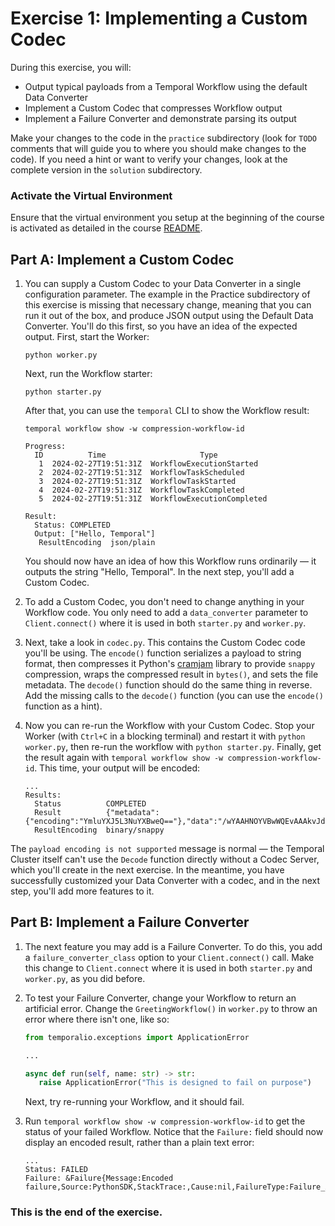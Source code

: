 # Exercise 1: Implementing a Custom Codec

During this exercise, you will: 

* Output typical payloads from a Temporal Workflow using the default Data Converter
* Implement a Custom Codec that compresses Workflow output
* Implement a Failure Converter and demonstrate parsing its output

Make your changes to the code in the `practice` subdirectory (look for 
`TODO` comments that will guide you to where you should make changes to 
the code). If you need a hint or want to verify your changes, look at 
the complete version in the `solution` subdirectory.

### Activate the Virtual Environment
Ensure that the virtual environment you setup at the beginning of the
course is activated as detailed in the course [README](../../README.md#setup-your-python-virtual-environment).


## Part A: Implement a Custom Codec

1. You can supply a Custom Codec to your Data Converter in a single
   configuration parameter. The example in the Practice subdirectory of this
   exercise is missing that necessary change, meaning that you can run it out of
   the box, and produce JSON output using the Default Data Converter. You'll do
   this first, so you have an idea of the expected output. First, start the
   Worker:

   ```shell
   python worker.py
   ```

   Next, run the Workflow starter:

   ```shell
   python starter.py
   ```

   After that, you can use the `temporal` CLI to show the Workflow result:

   ```shell
   temporal workflow show -w compression-workflow-id
   ```

   ```
   Progress:
     ID          Time                     Type
      1  2024-02-27T19:51:31Z  WorkflowExecutionStarted
      2  2024-02-27T19:51:31Z  WorkflowTaskScheduled
      3  2024-02-27T19:51:31Z  WorkflowTaskStarted
      4  2024-02-27T19:51:31Z  WorkflowTaskCompleted
      5  2024-02-27T19:51:31Z  WorkflowExecutionCompleted

   Result:
     Status: COMPLETED
     Output: ["Hello, Temporal"]
      ResultEncoding  json/plain
   ```

   You should now have an idea of how this Workflow runs ordinarily — it outputs
   the string "Hello, Temporal". In the next step, you'll add a Custom
   Codec.
2. To add a Custom Codec, you don't need to change anything in your Workflow
   code. You only need to add a `data_converter` parameter to `Client.connect()`
   where it is used in both `starter.py` and `worker.py`.
3. Next, take a look in `codec.py`. This contains the Custom Codec code you'll
   be using. The `encode()` function serializes a payload to string format, then
   compresses it Python's
   [cramjam](https://github.com/milesgranger/cramjam/tree/master/cramjam-python)
   library to provide `snappy` compression, wraps the compressed result in
   `bytes()`, and sets the file metadata. The `decode()` function should do the
   same thing in reverse. Add the missing calls to the `decode()` function (you
   can use the `encode()` function as a hint).
4. Now you can re-run the Workflow with your Custom Codec. Stop your Worker
   (with `Ctrl+C` in a blocking terminal) and restart it with `python
   worker.py`, then re-run the workflow with `python starter.py`. Finally,
   get the result again with `temporal workflow show -w compression-workflow-id`.
   This time, your output will be encoded:

   ```
   ...
   Results:
     Status          COMPLETED
     Result          {"metadata":{"encoding":"YmluYXJ5L3NuYXBweQ=="},"data":"/wYAAHNOYVBwWQEvAAAkvJdNChYKCGVuY29kaW5nEgpqc29uL3BsYWluEhEiSGVsbG8sIFRlbXBvcmFsIg=="}
     ResultEncoding  binary/snappy
   ```

  The `payload encoding is not supported` message is normal — the Temporal
  Cluster itself can't use the `Decode` function directly without a Codec
  Server, which you'll create in the next exercise. In the meantime, you have
  successfully customized your Data Converter with a codec, and in the next
  step, you'll add more features to it.


## Part B: Implement a Failure Converter

1. The next feature you may add is a Failure Converter. To do this, you add a
   `failure_converter_class` option to your `Client.connect()` call. Make this
   change to `Client.connect` where it is used in both `starter.py` and
   `worker.py`, as you did before.
2. To test your Failure Converter, change your Workflow to return an artificial
   error. Change the `GreetingWorkflow()` in `worker.py` to throw an error where
   there isn't one, like so:

   ```python
   from temporalio.exceptions import ApplicationError

   ...

   async def run(self, name: str) -> str:
      raise ApplicationError("This is designed to fail on purpose")
   ```

   Next, try re-running your Workflow, and it should fail.
3. Run `temporal workflow show -w compression-workflow-id` to get the status of your
   failed Workflow. Notice that the `Failure:` field should now display an encoded
   result, rather than a plain text error:

   ```
   ...
   Status: FAILED
   Failure: &Failure{Message:Encoded failure,Source:PythonSDK,StackTrace:,Cause:nil,FailureType:Failure_ApplicationFailureInfo,}
   ```


### This is the end of the exercise.

